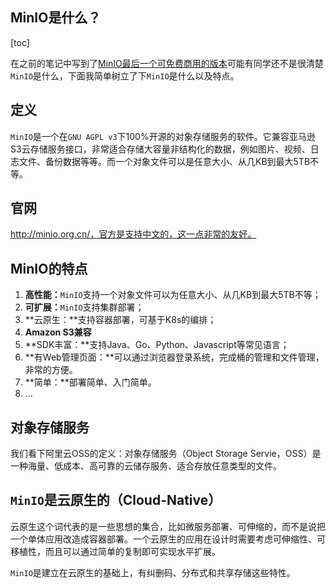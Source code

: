 ## MinIO是什么？

[toc]

在之前的笔记中写到了[MinIO最后一个可免费商用的版本](https://mp.weixin.qq.com/s?__biz=Mzg3OTg3ODMzMQ==&mid=2247483904&idx=1&sn=26a13674126fa4b3d0cb9a0d0f7fa4c9&chksm=cf7c8bd4f80b02c23e1dba58e4357bd7421bf22bd815d0457a165b7093c29ef3886a45f68564&token=1845799665&lang=zh_CN#rd)可能有同学还不是很清楚`MinIO`是什么，下面我简单树立了下`MinIO`是什么以及特点。

## 定义

`MinIO`是一个在`GNU AGPL v3`下100%开源的对象存储服务的软件。它兼容亚马逊S3云存储服务接口，非常适合存储大容量非结构化的数据，例如图片、视频、日志文件、备份数据等等。而一个对象文件可以是任意大小、从几KB到最大5TB不等。

## 官网

http://minio.org.cn/，官方是支持中文的，这一点非常的友好。

## MinIO的特点

1. **高性能：**`MinIO`支持一个对象文件可以为任意大小、从几KB到最大5TB不等；
2. **可扩展：**`MinIO`支持集群部署；
3. **云原生：**支持容器部署，可基于K8s的编排；
4. **Amazon S3兼容**
5. **SDK丰富：**支持Java、Go、Python、Javascript等常见语言；
6. **有Web管理页面：**可以通过浏览器登录系统，完成桶的管理和文件管理，非常的方便。
7. **简单：**部署简单、入门简单。
7. ...

## 对象存储服务

我们看下阿里云OSS的定义：对象存储服务（Object Storage Servie，OSS）是一种海量、低成本、高可靠的云储存服务、适合存放任意类型的文件。

## `MinIO`是云原生的（Cloud-Native）

云原生这个词代表的是一些思想的集合，比如微服务部署、可伸缩的，而不是说把一个单体应用改造成容器部署。一个云原生的应用在设计时需要考虑可伸缩性、可移植性，而且可以通过简单的复制即可实现水平扩展。

`MinIO`是建立在云原生的基础上，有纠删码、分布式和共享存储这些特性。
